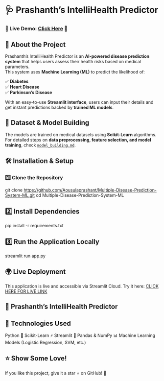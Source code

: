 # 🩺 Prashanth’s IntelliHealth Predictor  
### 🔗 Live Demo: [Click Here](https://multiple-disease-prediction-system-mlgit-a32er9hkm3gwg99tftmb2.streamlit.app/) 🚀  

## 📌 About the Project  
Prashanth’s IntelliHealth Predictor is an **AI-powered disease prediction system** that helps users assess their health risks based on medical parameters.  
This system uses **Machine Learning (ML)** to predict the likelihood of:  

✅ **Diabetes**  
✅ **Heart Disease**  
✅ **Parkinson’s Disease**  

With an easy-to-use **Streamlit interface**, users can input their details and get instant predictions backed by **trained ML models**.  

## 📂 Dataset & Model Building  
The models are trained on medical datasets using **Scikit-Learn** algorithms.  
For detailed steps on **data preprocessing, feature selection, and model training**, check [`model_building.md`](model_building.md).  

## 🛠️ Installation & Setup  

### 1️⃣ Clone the Repository  

git clone https://github.com/Aousulaprashant/Multiple-Disease-Prediction-System-ML.git
cd Multiple-Disease-Prediction-System-ML


## 2️⃣ Install Dependencies
pip install -r requirements.txt
## 3️⃣ Run the Application Locally

streamlit run app.py
## 🌍 Live Deployment
This application is live and accessible via Streamlit Cloud. Try it here:
[CLICK HERE FOR LIVE LINK](https://multiple-disease-prediction-system-mlgit-a32er9hkm3gwg99tftmb2.streamlit.app/)
## 🔗 Prashanth’s IntelliHealth Predictor

## 🔬 Technologies Used
Python 🐍
Scikit-Learn ⚡
Streamlit 🎨
Pandas & NumPy 📊
Machine Learning Models (Logistic Regression, SVM, etc.)


## ⭐ Show Some Love!
If you like this project, give it a star ⭐ on GitHub! 💖
